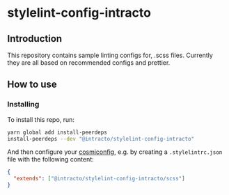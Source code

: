 # stylelint-config-intracto

## Introduction

This repository contains sample linting configs for, .scss files. Currently they are all based on recommended configs and prettier.

## How to use

### Installing

To install this repo, run:

```bash
yarn global add install-peerdeps
install-peerdeps --dev "@intracto/stylelint-config-intracto"
```

And then configure your [cosmiconfig](https://github.com/davidtheclark/cosmiconfig), e.g. by creating a `.stylelintrc.json` file with the following content:

```json
{
  "extends": ["@intracto/stylelint-config-intracto/scss"]
}
```
